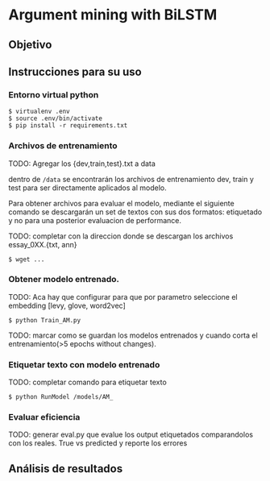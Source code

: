 # Argument mining with BiLSTM

## Objetivo

## Instrucciones para su uso
### Entorno virtual python

```
$ virtualenv .env
$ source .env/bin/activate
$ pip install -r requirements.txt
```

### Archivos de entrenamiento
TODO: Agregar los {dev,train,test}.txt a data

dentro de ```/data``` se encontrarán los archivos de entrenamiento dev, train y test para ser directamente aplicados al modelo.

Para obtener archivos para evaluar el modelo, mediante el siguiente comando se descargarán un set de textos con sus dos formatos: etiquetado y no para una posterior evaluacion de performance.  

TODO: completar con la direccion donde se descargan los archivos essay_0XX.{txt, ann}
```
$ wget ...
```

### Obtener modelo entrenado.
TODO: Aca hay que configurar para que por parametro seleccione el embedding [levy, glove, word2vec]
```
$ python Train_AM.py
```

TODO: marcar como se guardan los modelos entrenados y cuando corta el entrenamiento(>5 epochs without changes).

### Etiquetar texto con modelo entrenado

TODO: completar comando para etiquetar texto
```
$ python RunModel /models/AM_
```

### Evaluar eficiencia
TODO: generar eval.py que evalue los output etiquetados comparandolos con los reales. True vs predicted y reporte los errores


## Análisis de resultados
